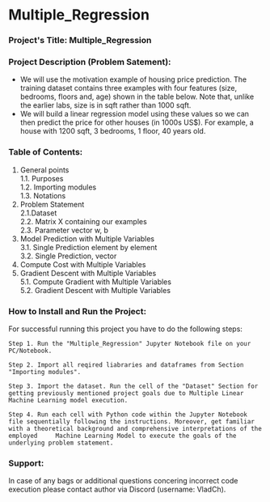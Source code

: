 # Multiple_Regression

### Project's Title: Multiple_Regression


### Project Description (Problem Satement): 
- We will use the motivation example of housing price prediction. The training dataset contains three examples with four features (size, bedrooms, floors and, age) shown in the table below. Note that, unlike the earlier labs, size is in sqft rather than 1000 sqft.
- We will build a linear regression model using these values so we can then predict the price for other houses (in 1000s US$). For example, a house with 1200 sqft, 3 bedrooms, 1 floor, 40 years old.


### Table of Contents:
1. General points\
    1.1. Purposes\
    1.2. Importing modules\
    1.3. Notations
2. Problem Statement\
    2.1.Dataset\
    2.2. Matrix X containing our examples\
    2.3. Parameter vector w, b
3. Model Prediction with Multiple Variables\
    3.1. Single Prediction element by element\
    3.2. Single Prediction, vector
4. Compute Cost with Multiple Variables
5. Gradient Descent with Multiple Variables\
    5.1. Compute Gradient with Multiple Variables\
    5.2. Gradient Descent with Multiple Variables


### How to Install and Run the Project:

For successful running this project you have to do the following steps:

    Step 1. Run the "Multiple_Regression" Jupyter Notebook file on your PC/Notebook.

    Step 2. Import all reqired liabraries and dataframes from Section "Importing modules".

    Step 3. Import the dataset. Run the cell of the "Dataset" Section for getting previously mentioned project goals due to Multiple Linear Machine Learning model execution.

    Step 4. Run each cell with Python code within the Jupyter Notebook file sequentially following the instructions. Moreover, get familiar with a theoretical background and comprehensive interpretations of the employed     Machine Learning Model to execute the goals of the underlying problem statement.


### Support:

In case of any bags or additional questions concering incorrect code execution please contact author via Discord (username: VladCh). 

